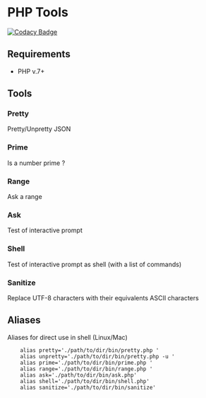 # PHP Tools

[![Codacy Badge](https://api.codacy.com/project/badge/Grade/34330ddd0fd04c4084f69e487960ee5e)](https://www.codacy.com/app/kranack/PHP-Tools?utm_source=github.com&utm_medium=referral&utm_content=kranack/PHP-Tools&utm_campaign=badger)

## Requirements

- PHP v.7+

## Tools

### Pretty

 Pretty/Unpretty JSON

### Prime

 Is a number prime ?

### Range

 Ask a range

### Ask

 Test of interactive prompt

### Shell

  Test of interactive prompt as shell (with a list of commands)
  
### Sanitize

   Replace UTF-8 characters with their equivalents ASCII characters
  
## Aliases

Aliases for direct use in shell (Linux/Mac)

```
	alias pretty='./path/to/dir/bin/pretty.php '
	alias unpretty='./path/to/dir/bin/pretty.php -u '
	alias prime='./path/to/dir/bin/prime.php '
	alias range='./path/to/dir/bin/range.php '
	alias ask='./path/to/dir/bin/ask.php'
	alias shell='./path/to/dir/bin/shell.php'
	alias sanitize='./path/to/dir/bin/sanitize'
```